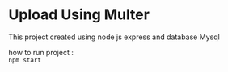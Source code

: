 # Upload Using Multer

This project created using node js express and database Mysql

how to run project :  
`npm start`
